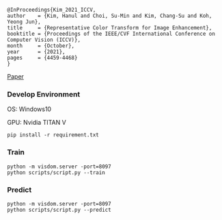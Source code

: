 ```
@InProceedings{Kim_2021_ICCV,
author    = {Kim, Hanul and Choi, Su-Min and Kim, Chang-Su and Koh, Yeong Jun},
title     = {Representative Color Transform for Image Enhancement},
booktitle = {Proceedings of the IEEE/CVF International Conference on Computer Vision (ICCV)},
month     = {October},
year      = {2021},
pages     = {4459-4468}
}
```
[Paper](https://openaccess.thecvf.com/content/ICCV2021/html/Kim_Representative_Color_Transform_for_Image_Enhancement_ICCV_2021_paper.html)


### Develop Environment
OS: Windows10

GPU: Nvidia TITAN V

```pip install -r requirement.txt```

### Train
```python -m visdom.server -port=8097```</br>
```python scripts/script.py --train```

### Predict
```python -m visdom.server -port=8097```</br>
```python scripts/script.py --predict```
